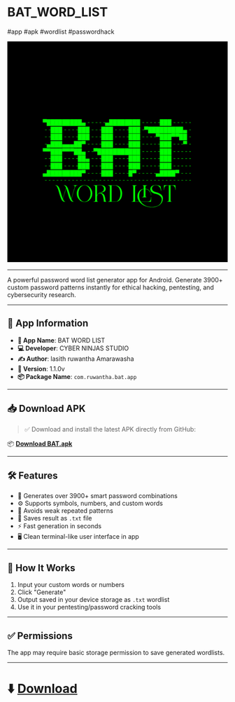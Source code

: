 # BAT_WORD_LIST 
#app #apk #wordlist #passwordhack


![logo](./logo7_24_225123.png)

---

A powerful password word list generator app for Android. Generate 3900+ custom password patterns instantly for ethical hacking, pentesting, and cybersecurity research.

---

## 📱 App Information

- **🧠 App Name**: BAT WORD LIST  
- **💻 Developer**: CYBER NINJAS STUDIO  
- **✍️ Author**: lasith ruwantha Amarawasha
- **🔢 Version**: 1.1.0v  
- **📦 Package Name**: `com.ruwantha.bat.app`

---

## 📥 Download APK

> ✅ Download and install the latest APK directly from GitHub:

📦 **[Download BAT.apk](./bat.apk)**

---

## 🛠️ Features

- 🔐 Generates over 3900+ smart password combinations
- ⚙️ Supports symbols, numbers, and custom words
- 🧠 Avoids weak repeated patterns
- 📄 Saves result as `.txt` file
- ⚡ Fast generation in seconds
- 🖥️ Clean terminal-like user interface in app

---


## 📂 How It Works

1. Input your custom words or numbers
2. Click "Generate"
3. Output saved in your device storage as `.txt` wordlist
4. Use it in your pentesting/password cracking tools

---

## ✅ Permissions

The app may require basic storage permission to save generated wordlists.

---

# ⬇️ [Download](https://raw.githubusercontent.com/ruwanth2754/BAT_WORD_LIST/bat.apk)
